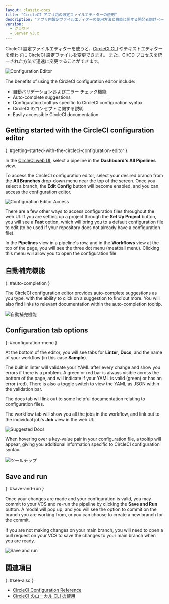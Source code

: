 ```yaml
---
layout: classic-docs
title: "CircleCI アプリ内の設定ファイルエディターの使用"
description: "アプリ内設定ファイルエディターの使用方法と機能に関する開発者向けページ"
version:
  - クラウド
  - Server v3.x
---
```


CircleCI 設定ファイルエディターを使うと、[CircleCI CLI]({{site.baseurl}}/ja/2.0/local-cli/) やテキストエディターを使わずに CircleCI 設定ファイルを変更できます。 また、CI/CD プロセスを統一された方法で迅速に変更することができます。

![Configuration Editor]({{site.baseurl}}/assets/img/docs/config-editor-main.png)

The benefits of using the CircleCI configuration editor include:

- 自動バリデーションおよびエラー チェック機能
- Auto-complete suggestions
- Configuration tooltips specific to CircleCI configuration syntax
- CircleCI のコンセプトに関する説明
- Easily accessible CircleCI documentation

## Getting started with the CircleCI configuration editor
{: #getting-started-with-the-circleci-configuration-editor }

In the [CircleCI web UI](https://app.circleci.com/), select a pipeline in the **Dashboard's All Pipelines** view.

To access the CircleCI configuration editor, select your desired branch from the **All Branches** drop-down menu near the top of the screen. Once you select a branch, the **Edit Config** button will become enabled, and you can access the configuration editor.

![Configuration Editor Access]({{site.baseurl}}/assets/img/docs/config-editor-all-branches.png)

There are a few other ways to access configuration files throughout the web UI. If you are setting up a project through the **Set Up Project** button, you will see a **Fast** option, which will bring you to a default configuration file to edit (to be used if your repository does not already have a configuration file).

In the **Pipelines** view in a pipeline's row, and in the **Workflows** view at the top of the page, you will see the three dot menu (meatball menu). Clicking this menu will allow you to open the configuration file.

## 自動補完機能
{: #auto-completion }

The CircleCI configuration editor provides auto-complete suggestions as you type, with the ability to click on a suggestion to find out more. You will also find links to relevant documentation within the auto-completion tooltip.

![自動補完機能]({{site.baseurl}}/assets/img/docs/config-editor-auto-complete.png)

## Configuration tab options
{: #configuration-menu }

At the bottom of the editor, you will see tabs for **Linter**, **Docs**, and the name of your workflow (in this case **Sample**).

The built in linter will validate your YAML after every change and show you errors if there is a problem. A green or red bar is always visible across the bottom of the page, and will indicate if your YAML is valid (green) or has an error (red). There is also a toggle switch to view the YAML as JSON within the validation bar.

The docs tab will link out to some helpful documentation relating to configuration files.

The workflow tab will show you all the jobs in the workflow, and link out to the individual job's **Job** view in the web UI.

![Suggested Docs]({{site.baseurl}}/assets/img/docs/config-editor-docs.png)

When hovering over a key-value pair in your configuration file, a tooltip will appear, giving you additional information specific to CircleCI configuration syntax.

![ツールチップ]({{site.baseurl}}/assets/img/docs/config-editor-tooltips.png)

## Save and run
{: #save-and-run }

Once your changes are made and your configuration is valid, you may commit to your VCS and re-run the pipeline by clicking the **Save and Run** button. A modal will pop up, and you will see the option to commit on the branch you are working from, or you can choose to create a new branch for the commit.

If you are not making changes on your main branch, you will need to open a pull request on your VCS to save the changes to your main branch when you are ready.

![Save and run]({{site.baseurl}}/assets/img/docs/config-editor-commit-and-run.png)

## 関連項目
{: #see-also }

- [CircleCI Configuration Reference]({{site.baseurl}}/2.0/configuration-reference)
- [CircleCI のローカル CLI の使用]({{site.baseurl}}/2.0/local-cli)
